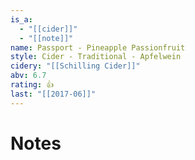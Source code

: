 ```yaml
---
is_a:
  - "[[cider]]"
  - "[[note]]"
name: Passport - Pineapple Passionfruit
style: Cider - Traditional - Apfelwein
cidery: "[[Schilling Cider]]"
abv: 6.7
rating: 👍
last: "[[2017-06]]"
---
```

# Notes

